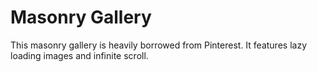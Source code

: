 # Masonry Gallery

This masonry gallery is heavily borrowed from Pinterest. It features lazy loading images and infinite scroll.